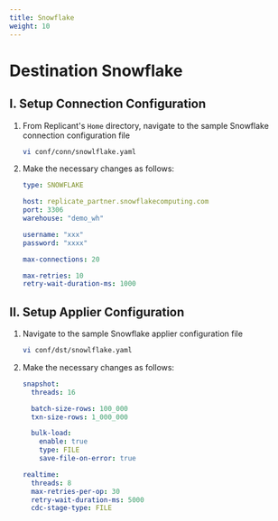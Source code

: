 ```yaml
---
title: Snowflake
weight: 10
---
```

# Destination Snowflake

## I. Setup Connection Configuration

1. From Replicant's ```Home``` directory, navigate to the sample Snowflake connection configuration file
    ```BASH
    vi conf/conn/snowlflake.yaml
    ```
2. Make the necessary changes as follows:
    ```YAML
    type: SNOWFLAKE

    host: replicate_partner.snowflakecomputing.com
    port: 3306
    warehouse: "demo_wh"

    username: "xxx"
    password: "xxxx"

    max-connections: 20

    max-retries: 10
    retry-wait-duration-ms: 1000
    ```

## II. Setup Applier Configuration

1. Navigate to the sample Snowflake applier configuration file
    ```BASH
    vi conf/dst/snowlflake.yaml        
    ```
2. Make the necessary changes as follows:
    ```YAML
    snapshot:
      threads: 16

      batch-size-rows: 100_000
      txn-size-rows: 1_000_000

      bulk-load:
        enable: true
        type: FILE
        save-file-on-error: true

    realtime:
      threads: 8
      max-retries-per-op: 30
      retry-wait-duration-ms: 5000
      cdc-stage-type: FILE
    ```
